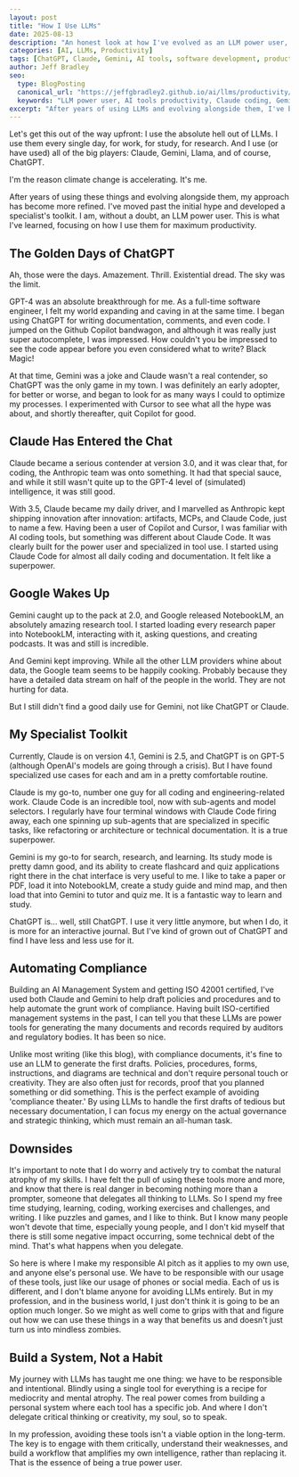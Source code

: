 ```yaml
---
layout: post
title: "How I Use LLMs"
date: 2025-08-13
description: "An honest look at how I've evolved as an LLM power user, from early ChatGPT adoption to specialized workflows with Claude, Gemini, and AI coding tools for software development and compliance automation."
categories: [AI, LLMs, Productivity]
tags: [ChatGPT, Claude, Gemini, AI tools, software development, productivity, compliance automation, responsible AI, coding tools, NotebookLM]
author: Jeff Bradley
seo:
  type: BlogPosting
  canonical_url: "https://jeffgbradley2.github.io/ai/llms/productivity/2025/08/13/how-i-use-llms.html"
  keywords: "LLM power user, AI tools productivity, Claude coding, Gemini research, ChatGPT evolution, AI compliance automation, responsible AI usage"
excerpt: "After years of using LLMs and evolving alongside them, I've become a true AI power user. Here's what I've learned about specialized workflows with Claude for coding, Gemini for research, and automating compliance work."
---
```


Let's get this out of the way upfront: I use the absolute hell out of LLMs. I use them every single day, for work, for study, for research. And I use (or have used) all of the big players: Claude, Gemini, Llama, and of course, ChatGPT.

I'm the reason climate change is accelerating. It's me.

After years of using these things and evolving alongside them, my approach has become more refined. I've moved past the initial hype and developed a specialist's toolkit. I am, without a doubt, an LLM power user. This is what I've learned, focusing on how I use them for maximum productivity.

## The Golden Days of ChatGPT

Ah, those were the days. Amazement. Thrill. Existential dread. The sky was the limit.

GPT-4 was an absolute breakthrough for me. As a full-time software engineer, I felt my world expanding and caving in at the same time. I began using ChatGPT for writing documentation, comments, and even code. I jumped on the Github Copilot bandwagon, and although it was really just super autocomplete, I was impressed. How couldn't you be impressed to see the code appear before you even considered what to write? Black Magic!

At that time, Gemini was a joke and Claude wasn't a real contender, so ChatGPT was the only game in my town. I was definitely an early adopter, for better or worse, and began to look for as many ways I could to optimize my processes. I experimented with Cursor to see what all the hype was about, and shortly thereafter, quit Copilot for good.

## Claude Has Entered the Chat

Claude became a serious contender at version 3.0, and it was clear that, for coding, the Anthropic team was onto something. It had that special sauce, and while it still wasn't quite up to the GPT-4 level of (simulated) intelligence, it was still good.

With 3.5, Claude became my daily driver, and I marvelled as Anthropic kept shipping innovation after innovation: artifacts, MCPs, and Claude Code, just to name a few. Having been a user of Copilot and Cursor, I was familiar with AI coding tools, but something was different about Claude Code. It was clearly built for the power user and specialized in tool use. I started using Claude Code for almost all daily coding and documentation. It felt like a superpower.

## Google Wakes Up

Gemini caught up to the pack at 2.0, and Google released NotebookLM, an absolutely amazing research tool. I started loading every research paper into NotebookLM, interacting with it, asking questions, and creating podcasts. It was and still is incredible.

And Gemini kept improving. While all the other LLM providers whine about data, the Google team seems to be happily cooking. Probably because they have a detailed data stream on half of the people in the world. They are not hurting for data.

But I still didn't find a good daily use for Gemini, not like ChatGPT or Claude.

##  My Specialist Toolkit

Currently, Claude is on version 4.1, Gemini is 2.5, and ChatGPT is on GPT-5 (although OpenAI's models are going through a crisis). But I have found specialized use cases for each and am in a pretty comfortable routine.

Claude is my go-to, number one guy for all coding and engineering-related work. Claude Code is an incredible tool, now with sub-agents and model selectors. I regularly have four terminal windows with Claude Code firing away, each one spinning up sub-agents that are specialized in specific tasks, like refactoring or architecture or technical documentation. It is a true superpower.

Gemini is my go-to for search, research, and learning. Its study mode is pretty damn good, and its ability to create flashcard and quiz applications right there in the chat interface is very useful to me. I like to take a paper or PDF, load it into NotebookLM, create a study guide and mind map, and then load that into Gemini to tutor and quiz me. It is a fantastic way to learn and study.

ChatGPT is... well, still ChatGPT. I use it very little anymore, but when I do, it is more for an interactive journal. But I've kind of grown out of ChatGPT and find I have less and less use for it.

## Automating Compliance

Building an AI Management System and getting ISO 42001 certified, I've used both Claude and Gemini to help draft policies and procedures and to help automate the grunt work of compliance. Having built ISO-certified management systems in the past, I can tell you that these LLMs are power tools for generating the many documents and records required by auditors and regulatory bodies. It has been so nice.

Unlike most writing (like this blog), with compliance documents, it's fine to use an LLM to generate the first drafts. Policies, procedures, forms, instructions, and diagrams are technical and don't require personal touch or creativity. They are also often just for records, proof that you planned something or did something. This is the perfect example of avoiding 'compliance theater.' By using LLMs to handle the first drafts of tedious but necessary documentation, I can focus my energy on the actual governance and strategic thinking, which must remain an all-human task.

## Downsides

It's important to note that I do worry and actively try to combat the natural atrophy of my skills. I have felt the pull of using these tools more and more, and know that there is real danger in becoming nothing more than a prompter, someone that delegates all thinking to LLMs. So I spend my free time studying, learning, coding, working exercises and challenges, and writing. I like puzzles and games, and I like to think. But I know many people won't devote that time, especially young people, and I don't kid myself that there is still some negative impact occurring, some technical debt of the mind. That's what happens when you delegate.

So here is where I make my responsible AI pitch as it applies to my own use, and anyone else's personal use. We have to be responsible with our usage of these tools, just like our usage of phones or social media. Each of us is different, and I don't blame anyone for avoiding LLMs entirely. But in my profession, and in the business world, I just don't think it is going to be an option much longer. So we might as well come to grips with that and figure out how we can use these things in a way that benefits us and doesn't just turn us into mindless zombies.

## Build a System, Not a Habit

My journey with LLMs has taught me one thing: we have to be responsible and intentional. Blindly using a single tool for everything is a recipe for mediocrity and mental atrophy. The real power comes from building a personal system where each tool has a specific job. And where I don't delegate critical thinking or creativity, my soul, so to speak.

In my profession, avoiding these tools isn't a viable option in the long-term. The key is to engage with them critically, understand their weaknesses, and build a workflow that amplifies my own intelligence, rather than replacing it. That is the essence of being a true power user.